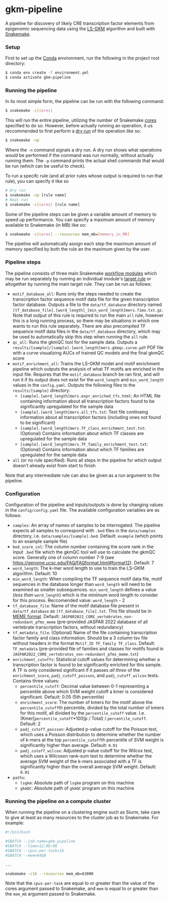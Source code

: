 # gkm-pipeline
A pipeline for discovery of likely CRE transcription factor elements from epigenomic sequencing data using the [LS-GKM](https://github.com/Dongwon-Lee/lsgkm) algorithm and built with [Snakemake](https://snakemake.readthedocs.io/en/stable/index.html).

### Setup
First to set up the [Conda](https://docs.conda.io/en/latest/) environment, run the following in the project root directory:
```bash
$ conda env create -f environment.yml
$ conda activate gkm-pipeline
```

### Running the pipeline
In its most simple form, the pipeline can be run with the following command:
```bash
$ snakemake -c[cores]
```
This will run the entire pipeline, utilizing the number of Snakemake [cores](https://snakemake.readthedocs.io/en/stable/tutorial/advanced.html?highlight=cores#step-1-specifying-the-number-of-used-threads) specified to do so. However, before actually running an operation, it us reccommended to first perform a [dry run](https://snakemake.readthedocs.io/en/stable/tutorial/basics.html?highlight=dry-run#step-1-mapping-reads) of the operation like so:
```bash
$ snakemake -np
```
Where the `-n` command signals a dry run. A dry run shows what operations _would_ be performed if the command was run normally, without actually running them. The `-p` command prints the actual shell commands that would be run (which can be useful to check).

To run a specifc rule (and all prior rules whose output is required to run that rule), you can specify it like so
```bash
# Dry run
$ snakemake -np [rule name]
# Real run
$ snakemake -c[cores] [rule name]
```

Some of the pipeline steps can be given a variable amount of memory to speed up performance. You can specify a maximum amount of memory available to Snakemake (in MB) like so:
```bash
$ snakemake -c[cores] --resources mem_mb=[memory_in_MB]
```
The pipeline will automatically assign each step the maximum amount of memory specified by both the rule an the maximum given by the user.

### Pipeline steps
The pipeline consists of three main Snakemake [workflow modules](https://snakemake.readthedocs.io/en/stable/snakefiles/modularization.html#modules) which may be run separately by running an individual module's [target rule](https://snakemake.readthedocs.io/en/stable/snakefiles/rules.html#targets-and-aggregation) or altogether by running the main target rule. They can be run as follows:

- `motif_database_all`: Runs only the steps needed to create the transcription factor sequence motif data file for the given transcription factor database. Outputs a file to the `data/tf_database` directory named `[tf_database_file].[word_length]_[min_word_length]mers.fimo.txt.gz`. Note that output of this rule is required to run the main `all` rule, however this is a long running process, so there may be situations in which one wants to run this rule separately. There are also precompiled TF sequence motif data files in the `data/tf_database` directory, which may be used to automatically skip this step when running the `all` rule.
- `qc_all`: Runs the gkmQC tool for the sample data. Outputs a `results/[sample]/[sample].[word_length]mers.gkmqc.curve.pdf` PDF file with a curve visualizing AUCs of trained QC models and the final gkmQC score
- `motif_enrichment_all`: Trains the LS-GKM model and motif enrichment pipeline which outputs the analysis of what TF motifs are enriched in the input file. Requires that the `motif_database` branch be ran first, and will run it if its output does not exist for the `word_length` and `min_word_length` values in the `config.yaml`. Outputs the following files to the `results/[sample]` directory:
  - `[sample].[word_length]mers.expr_enriched_tfs.html`: An HTML file containing information about all transcription factors found to be significantly upregulated for the sample data
  - `[sample].[word_length]mers.all_tfs.txt`: Text file continaing information about all transcription factors (including ones not found to be significant) 
  - `[sample].[word_length]mers.TF_class_enrichment_test.txt`: (Optional) Contains information about which TF classes are upregulated for the sample data
  - `[sample].[word_length]mers.TF_family_enrichment_test.txt`: (Optional) Contains information about which TF families are upregulated for the sample data
- `all` (or no rule specified): Runs all steps in the pipeline for which output doesn't already exist from start to finish

Note that any intermediate rule can also be given as a run argument to the pipeline.

### Configuration
Configuration of the pipeline and inputs/outputs is done by changing values in the `config/config.yaml` file. The available configuration variables are as follows:
- `samples`: An array of names of samples to be interrogated. The pipeline expects all samples to correspond with `.bed` files in the `data/samples` directory, i.e. `data/samples/[sample].bed`. Default: `example` (which points to an example sample file)
- `bed_score_col`: The column number containing the score rank in the input `.bed` file which the gkmQC tool will use to calculate the gkmQC score. Generally one of column number 7-9 (see https://genome.ucsc.edu/FAQ/FAQformat.html#format12). Default: 7
- `word_length`: The k-mer word length to use to train the LS-GKM algorithm. Default: 10
- `min_word_length`: When compiling the TF sequence motif data file, motif sequences in the database longer than `word_length` will need to be examined as smaller subsequences. `min_word_length` defines a value (_less than_ `word_length`) which is the minimum word length to consider for this process. Reccomended value: `word_length` - 2
- `tf_database_file`: Name of the motif database file present in `data/tf_database` as `[tf_database_file].txt`. This file should be in [MEME format](https://meme-suite.org/meme/doc/meme-format.html?man_type=web). Default: `JASPAR2022_CORE_vertebrates_non-redundant_pfms_meme` (pre-provided JASPAR 2022 database of all vertebrate transcription factors, without redundancy) 
- `tf_metadata_file`: (Optional) Name of the file containing transcription factor family and class information. Should be a 3 column tsv file without headers in the format `Motif_ID TF_family TF_class`. Default: `TF_metadata` (pre-provided file of families and classes for motifs found in `JASPAR2022_CORE_vertebrates_non-redundant_pfms_meme.txt`)
- `enrichment_cutoffs`: Statistical cutoff values for determining whether a transcription factor is found to be significantly enriched for this sample. A TF is only considered significant if it passes _all three_ of the `enrichment_score`, `padj_cutoff_poisson`, and `padj_cutoff_wilcox` tests. Contains three values:
  - `percentile_cutoff`: Decimal value between 0-1 representing a percentile above which SVM weight cutoff a kmer is considered significant. Default: 0.05 (5th percentile)
  - `enrichment_score`: The number of kmers for the motif above the `percentile_cutoff`th percentile, divided by the total number of kmers for this motif, all divided by the `percentile_cutoff` value. I.e. (Kmer[`percentile_cutoff`*100]p / Total) / `percentile_cutoff`. Default: 2
  - `padj_cutoff_poisson`: Adjusted p-value cutoff for the Poisson test, which uses a Poisson distribution to determine whether the number of k-mers at the top `percentile_cutoff`th percentile of SVM weight is significantly higher than average. Default: `0.01`
  - `padj_cutoff_wilcox`: Adjusted p-value cutoff for the Wilcox test, which uses a Wilcoxon rank-sum test to determine whether the average SVM weight of the k-mers associated with a TF is significantly higher than the overall average SVM weight. Default: `0.01`
- `paths`:
  - `lsgkm`: Absolute path of `lsgkm` program on this machine
  - `gkmQC`: Absolute path of `gkmQC` program on this machine

### Running the pipeline on a compute cluster
When running the pipeline on a clustering engine such as Slurm, take care to give at least as many resources to the cluster job as to Snakemake. For example:
```bash
#!/bin/bash

#SBATCH --job-name=gkm_pipeline
#SBATCH --time=12:00:00
#SBATCH --cpus-per-task=16
#SBATCH --mem=64GB

...

snakemake -c16 --resources mem_mb=63000
```
Note that the `cpus-per-task` are equal to or greater than the value of the cores argument passed to Snakemake, and `mem` is equal to or greater than the `mem_mb` argument passed to Snakemake.
